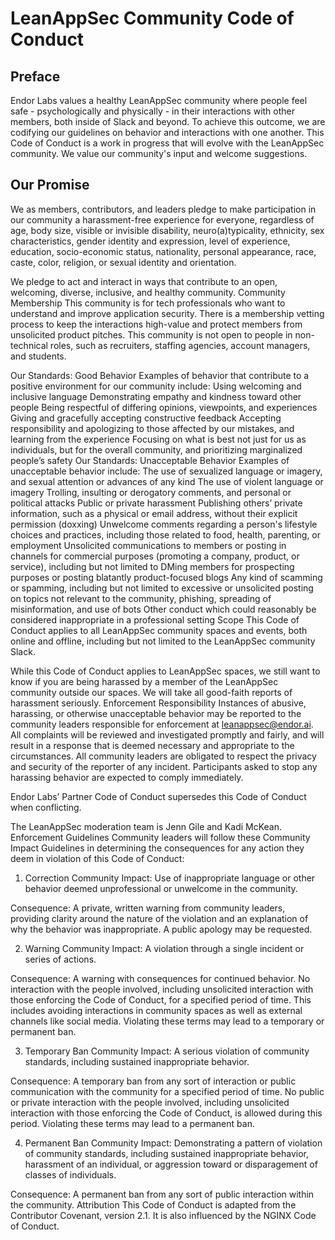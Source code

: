 # LeanAppSec Community Code of Conduct

## Preface
Endor Labs values a healthy LeanAppSec community where people feel safe - psychologically and physically - in their interactions with other members, both inside of Slack and beyond. To achieve this outcome, we are codifying our guidelines on behavior and interactions with one another. This Code of Conduct is a work in progress that will evolve with the LeanAppSec community. We value our community's input and welcome suggestions.

## Our Promise
We as members, contributors, and leaders pledge to make participation in our community a harassment-free experience for everyone, regardless of age, body size, visible or invisible disability, neuro(a)typicality, ethnicity, sex characteristics, gender identity and expression, level of experience, education, socio-economic status, nationality, personal appearance, race, caste, color, religion, or sexual identity and orientation.

We pledge to act and interact in ways that contribute to an open, welcoming, diverse, inclusive, and healthy community.
Community Membership
This community is for tech professionals who want to understand and improve application security. There is a membership vetting process to keep the interactions high-value and protect members from unsolicited product pitches. This community is not open to people in non-technical roles, such as recruiters, staffing agencies, account managers, and students.

Our Standards: Good Behavior
Examples of behavior that contribute to a positive environment for our community include:
Using welcoming and inclusive language
Demonstrating empathy and kindness toward other people
Being respectful of differing opinions, viewpoints, and experiences
Giving and gracefully accepting constructive feedback
Accepting responsibility and apologizing to those affected by our mistakes, and learning from the experience
Focusing on what is best not just for us as individuals, but for the overall community, and prioritizing marginalized people’s safety
Our Standards: Unacceptable Behavior
Examples of unacceptable behavior include:
The use of sexualized language or imagery, and sexual attention or advances of any kind
The use of violent language or imagery
Trolling, insulting or derogatory comments, and personal or political attacks
Public or private harassment
Publishing others’ private information, such as a physical or email address, without their explicit permission (doxxing)
Unwelcome comments regarding a person's lifestyle choices and practices, including those related to food, health, parenting, or employment
Unsolicited communications to members or posting in channels for commercial purposes (promoting a company, product, or service), including but not limited to DMing members for prospecting purposes or posting blatantly product-focused blogs
Any kind of scamming or spamming, including but not limited to excessive or unsolicited posting on topics not relevant to the community, phishing, spreading of misinformation, and use of bots
Other conduct which could reasonably be considered inappropriate in a professional setting
Scope
This Code of Conduct applies to all LeanAppSec community spaces and events, both online and offline, including but not limited to the LeanAppSec community Slack. 

While this Code of Conduct applies to LeanAppSec spaces, we still want to know if you are being harassed by a member of the LeanAppSec community outside our spaces. We will take all good-faith reports of harassment seriously.
Enforcement Responsibility
Instances of abusive, harassing, or otherwise unacceptable behavior may be reported to the community leaders responsible for enforcement at leanappsec@endor.ai. All complaints will be reviewed and investigated promptly and fairly, and will result in a response that is deemed necessary and appropriate to the circumstances. All community leaders are obligated to respect the privacy and security of the reporter of any incident. Participants asked to stop any harassing behavior are expected to comply immediately.

Endor Labs’ Partner Code of Conduct supersedes this Code of Conduct when conflicting.

The LeanAppSec moderation team is Jenn Gile and Kadi McKean.
Enforcement Guidelines
Community leaders will follow these Community Impact Guidelines in determining the consequences for any action they deem in violation of this Code of Conduct:

1. Correction
Community Impact: Use of inappropriate language or other behavior deemed unprofessional or unwelcome in the community.

Consequence: A private, written warning from community leaders, providing clarity around the nature of the violation and an explanation of why the behavior was inappropriate. A public apology may be requested.

2. Warning
Community Impact: A violation through a single incident or series of actions.

Consequence: A warning with consequences for continued behavior. No interaction with the people involved, including unsolicited interaction with those enforcing the Code of Conduct, for a specified period of time. This includes avoiding interactions in community spaces as well as external channels like social media. Violating these terms may lead to a temporary or permanent ban.

3. Temporary Ban
Community Impact: A serious violation of community standards, including sustained inappropriate behavior.

Consequence: A temporary ban from any sort of interaction or public communication with the community for a specified period of time. No public or private interaction with the people involved, including unsolicited interaction with those enforcing the Code of Conduct, is allowed during this period. Violating these terms may lead to a permanent ban.

4. Permanent Ban
Community Impact: Demonstrating a pattern of violation of community standards, including sustained inappropriate behavior, harassment of an individual, or aggression toward or disparagement of classes of individuals.

Consequence: A permanent ban from any sort of public interaction within the community.
Attribution
This Code of Conduct is adapted from the Contributor Covenant, version 2.1. It is also influenced by the NGINX Code of Conduct.
